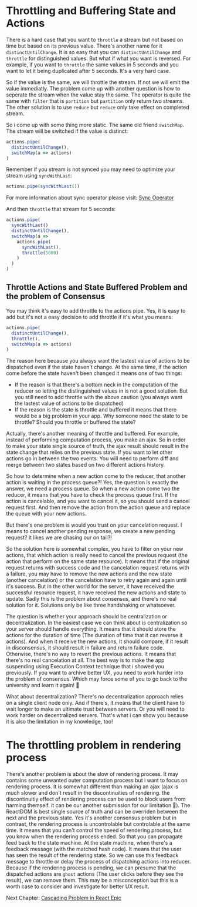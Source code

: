 # Throttling and Buffering State and Actions

There is a hard case that you want to `throttle` a stream but not based on time but based on its previous value. There's another name for it `distinctUntilChange`. It is so easy that you can `distinctUntilChange` and `throttle` for distinguished values. But what if what you want is reversed. For example, if you want to `throttle` the same values in 5 seconds and you want to let it being duplicated after 5 seconds. It's a very hard case.

So if the value is the same, we will throttle the stream. If not we will emit the value immediatly. The problem come up with another question is how to seperate the stream when the value stay the same. The operator is quite the same with `filter` that is `partition` but `partition` only return two streams. The other solution is to use `reduce` but `reduce` only take effect on completed stream.

So i come up with some thing more static. The same old friend `switchMap`. The stream will be switched if the value is distinct:

```jsx
actions.pipe(
  distinctUntilChange(),
  switchMap(a => actions)
)
```

Remember if you stream is not synced you may need to optimize your stream using `syncWithLast`:

```jsx
actions.pipe(syncWithLast())
```

<div id="SyncOperator"></div>

For more information about sync operator please visit: [Sync Operator](SyncOperator.md)

And then `throttle` that stream for 5 seconds:

```jsx
actions.pipe(
  syncWithLast()
  distinctUntilChange(),
  switchMap(a =>
    actions.pipe(
      syncWithLast(),
      throttle(5000)
    )
  )
)
```

## Throttle Actions and State Buffered Problem and the problem of Consensus

You may think it's easy to add throttle to the actions pipe. Yes, it is easy to add but it's not a easy decision to add throttle if it's what you means:

```jsx
actions.pipe(
  distinctUntilChange(),
  throttle(),
  switchMap(a => actions)
)
```

The reason here because you always want the lastest value of actions to be dispatched even if the state haven't change. At the same time, if the action come before the state haven't been changed it means one of two things:

- If the reason is that there's a bottom neck in the computation of the reducer so letting the distinguished values in is not a good solution. But you still need to add throttle with the above caution (you always want the lastest value of actions to be dispatched)
- If the reason is the state is throttle and buffered it means that there would be a big problem in your app. Why someone need the state to be throttle? Should you throttle or buffered the state?

Actually, there's another meaning of throttle and buffered. For example, instead of performing computation process, you make an ajax. So in order to make your state single source of truth, the ajax result should result in the state change that relies on the previous state. If you want to let other actions go in between the two events. You will need to perform diff and merge between two states based on two different actions history.

So how to determine when a new action come to the reducer, that another action is waiting in the process queue?! Yes, the question is exactly the answer, we need a process queue. So when a new action come two the reducer, it means that you have to check the process queue first. If the action is cancelable, and you want to cancel it, so you should send a cancel request first. And then remove the action from the action queue and replace the queue with your new actions.

But there's one problem is would you trust on your cancelation request. I means to cancel another pending response, we create a new pending request? It likes we are chasing our on tail?!

So the solution here is somewhat complex, you have to filter on your new actions, that which action is really need to cancel the previous request (the action that perform on the same state resource). It means that if the original request returns with success code and the cancelation request returns with a failure, you may have to remove the new actions and the new state (another cancelation) or the cancelation have to retry again and again until it's success. But in the other world for the server, it have received the successful resource request, it have received the new actions and state to update. Sadly this is the problem about consensus, and there's no real solution for it. Solutions only be like three handshaking or whatsoever.

The question is whether your approach should be centralization or decentralization. In the easiest case we can think about is centralization so your server should handle everything. It means that it should store the actions for the duration of time (The duration of time that it can reverse it actions). And when it receive the new actions, it should compare, if it result in disconsensus, it should result in failure and return failure code. Otherwise, there's no way to revert the previous actions. It means that there's no real cancelation at all. The best way is to make the app suspending using Execution Context technique that i showed you previously. If you want to archive better UX, you need to work harder into the problem of consensus. Which may force some of you to go back to the university and learn it again! 🤣

What about decentralization? There's no decentralization approach relies on a single client node only. And if there's, it means that the client have to wait longer to make an ultimate trust between servers. Or you will need to work harder on decentralized servers. That's what i can show you because it is also the limitation in my knowledge, too!

# The throttling problem in rendering process

There's another problem is about the slow of rendering process. It may contains some unwanted outer computation process but i want to focus on rendering process. It is somewhat different than making an ajax (ajax is much slower and don't result in the discontinuities of rendering. the discontinuitiy effect of rendering process can be used to block users from harming themself. it can be our another submission for our limitation 🤣). The ReactDOM is best single source of truth and can be overriden between the next and the previous state. Yes it's another consensus problem but in contrast, the rendering process is uncontrolable but controlable at the same time. It means that you can't control the speed of rendering process, but you know when the rendering process ended. So that you can propagate feed back to the state machine. At the state machine, when there's a feedback message (with the matched hash code). It means that the user has seen the result of the rendering state. So we can use this feedback message to throttle or delay the process of dispatching actions into reducer. Because if the rendering process is pending, we can presume that the dispatched actions are `ghost` actions (The user clicks before they see the result), we can remove them. This may be a misconception but this is a worth case to consider and investigate for better UX result.

Next Chapter: [Cascading Problem in React Epic](CascadingUpdate.md)
